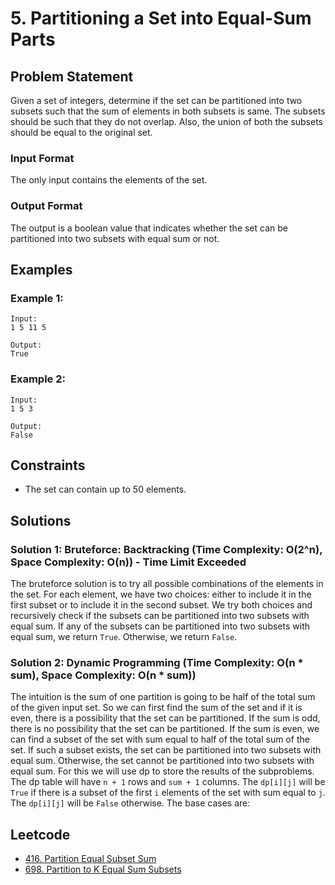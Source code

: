 # 5. Partitioning a Set into Equal-Sum Parts
## Problem Statement
Given a set of integers, determine if the set can be partitioned into two subsets such that the sum of elements in both subsets is same. The subsets should be such that they do not overlap. Also, the union of both the subsets should be equal to the original set.

### Input Format
The only input contains the elements of the set.

### Output Format
The output is a boolean value that indicates whether the set can be partitioned into two subsets with equal sum or not.

## Examples
### Example 1:
```
Input:
1 5 11 5

Output:
True
```

### Example 2:
```
Input:
1 5 3

Output:
False
```

## Constraints
- The set can contain up to 50 elements.

## Solutions
### Solution 1: Bruteforce: Backtracking (Time Complexity: O(2^n), Space Complexity: O(n)) - Time Limit Exceeded
The bruteforce solution is to try all possible combinations of the elements in the set. For each element, we have two choices: either to include it in the first subset or to include it in the second subset. We try both choices and recursively check if the subsets can be partitioned into two subsets with equal sum. If any of the subsets can be partitioned into two subsets with equal sum, we return `True`. Otherwise, we return `False`.

### Solution 2: Dynamic Programming (Time Complexity: O(n * sum), Space Complexity: O(n * sum))
The intuition is the sum of one partition is going to be half of the total sum of the given input set. So we can first find the sum of the set and if it is even, there is a possibility that the set can be partitioned. If the sum is odd, there is no possibility that the set can be partitioned. If the sum is even, we can find a subset of the set with sum equal to half of the total sum of the set. If such a subset exists, the set can be partitioned into two subsets with equal sum. Otherwise, the set cannot be partitioned into two subsets with equal sum. For this we will use dp to store the results of the subproblems. The dp table will have `n + 1` rows and `sum + 1` columns. The `dp[i][j]` will be `True` if there is a subset of the first `i` elements of the set with sum equal to `j`. The `dp[i][j]` will be `False` otherwise. The base cases are:

## Leetcode
- [416. Partition Equal Subset Sum](https://leetcode.com/problems/partition-equal-subset-sum/)
- [698. Partition to K Equal Sum Subsets](https://leetcode.com/problems/partition-to-k-equal-sum-subsets/)